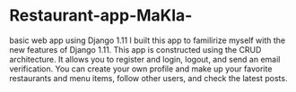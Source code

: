 # Restaurant-app-MaKla-
basic web app using Django 1.11
I built this app to familirize myself with the new features of Django 1.11.
This app is constructed using the CRUD architecture.
It allows you to register and login, logout, and send an email verification.
You can create your own profile and make up your favorite restaurants and menu items, follow other users, and check the latest posts.
